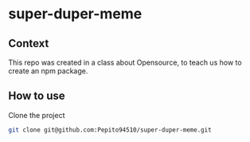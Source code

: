 # super-duper-meme

## Context
This repo was created in a class about Opensource, to teach us how to create an npm package.

## How to use
Clone the project
```bash
git clone git@github.com:Pepito94510/super-duper-meme.git
```
